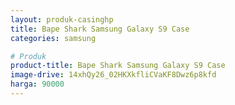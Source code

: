 ```yaml
---
layout: produk-casinghp
title: Bape Shark Samsung Galaxy S9 Case
categories: samsung

# Produk
product-title: Bape Shark Samsung Galaxy S9 Case
image-drive: 14xhQy26_02HKXkfliCVaKF8Dwz6p8kfd
harga: 90000
---
```

